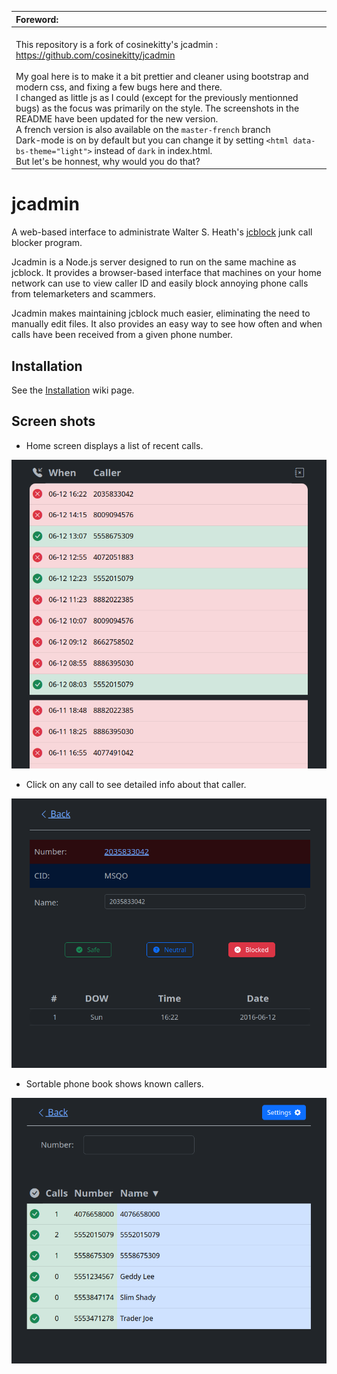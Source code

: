 | Foreword: |
|:---|
| <br/>This repository is a fork of cosinekitty's jcadmin : https://github.com/cosinekitty/jcadmin <br/><br/> My goal here is to make it a bit prettier and cleaner using bootstrap and modern css, and fixing a few bugs here and there.<br/>I changed as little js as I could (except for the previously mentionned bugs) as the focus was primarily on the style. The screenshots in the README have been updated for the new version.<br/>A french version is also available on the `master-french` branch<br/>Dark-mode is on by default but you can change it by setting `<html data-bs-theme="light">` instead of `dark` in index.html.<br/>But let's be honnest, why would you do that? |


# jcadmin
A web-based interface to administrate Walter S. Heath's [jcblock](http://jcblock.sourceforge.net) junk call blocker program.

Jcadmin is a Node.js server designed to run on the same machine as jcblock.
It provides a browser-based interface that machines on your home network can use to view caller ID and easily block annoying phone calls from telemarketers and scammers.

Jcadmin makes maintaining jcblock much easier, eliminating the need to manually edit files.  It also provides an easy way to see how often and when calls have been received from a given phone number.

## Installation

See the [Installation](https://github.com/cosinekitty/jcadmin/wiki/Installation) wiki page.

## Screen shots

- Home screen displays a list of recent calls.

![Call history](https://github.com/CorbeauBlanc/jcadmin/raw/master/screenshots/jcadmin-home.png "Call history")

- Click on any call to see detailed info about that caller.

![Caller details](https://github.com/CorbeauBlanc/jcadmin/raw/master/screenshots/jcadmin-detail.png "Detail page")

- Sortable phone book shows known callers.

![Phone book](https://github.com/CorbeauBlanc/jcadmin/raw/master/screenshots/jcadmin-phonebook.png "Phone book")

